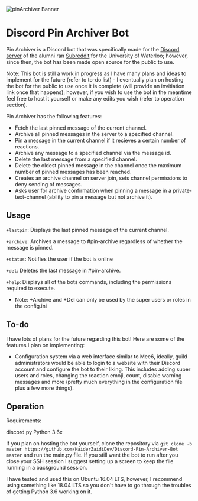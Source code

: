 ![pinArchiver Banner](https://i.imgur.com/OhpJKc1.jpg)
# Discord Pin Archiver Bot
Pin Archiver is a Discord bot that was specifically made for the [Discord server](https://discord.gg/ZZFJhdr) of the alumni ran [Subreddit](https://www.reddit.com/r/uwaterloo/) for the University of Waterloo; however, since then, the bot has been made open source for the public to use. 

Note: This bot is still a work in progress as I have many plans and ideas to implement for the future (refer to to-do list) - I eventually plan on hosting the bot for the public to use once it is complete (will provide an invitiation link once that happens); however, if you wish to use the bot in the meantime feel free to host it yourself or make any edits you wish (refer to operation section). 

Pin Archiver has the following features:
* Fetch the last pinned message of the current channel.
* Archive all pinned messages in the server to a specified channel.
* Pin a message in the current channel if it recieves a certain number of reactions.
* Archive any message to a specified channel via the message id.
* Delete the last message from a specified channel.
* Delete the oldest pinned message in the channel once the maximum number of pinned messages has been reached.
* Creates an archive channel on server join, sets channel permissions to deny sending of messages. 
* Asks user for archive confirmation when pinning a message in a private-text-channel (ability to pin a message but not archive it). 

## Usage
`+lastpin`: Displays the last pinned message of the current channel. 

`+archive`: Archives a message to #pin-archive regardless of whether the message is pinned. 

`+status`: Notifies the user if the bot is online

`+del`: Deletes the last message in #pin-archive.

`+help`: Displays all of the bots commands, including the permissions required to execute.

* Note: +Archive and +Del can only be used by the super users or roles in the config.ini 

## To-do
I have lots of plans for the future regarding this bot! Here are some of the features I plan on implementing:
* Configuration system via a web interface similar to Mee6, ideally, guild administrators would be able to login to a website with their Discord account and configure the bot to their liking. This includes adding super users and roles, changing the reaction emoji, count, disable warning messages and more (pretty much everything in the configuration file plus a few more things). 


## Operation
Requirements:

   discord.py
   Python 3.6x 

If you plan on hosting the bot yourself, clone the repository via `git clone -b master https://github.com/HaiderZaidiDev/Discord-Pin-Archiver-Bot master` and run the main.py file. If you still want the bot to run after you close your SSH session I suggest setting up a screen to keep the file running in a background session. 

I have tested and used this on Ubuntu 16.04 LTS, however, I recommend using something like 18.04 LTS so you don't have to go through the troubles of getting Python 3.6 working on it. 


   

